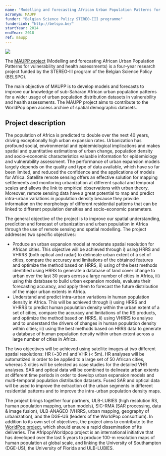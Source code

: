 ```yaml
---
name: "Modelling and forecasting African Urban Population Patterns for vulnerability and health assessments" 
acronym: MAUPP
funder: "Belgian Science Policy STEREO-III programme"
funderLink: "http://belspo.be/"
startYear: 2014
endYear: 2018
ref: maupp
---
```


![](/logo/MAUPP_LogoWithName_TransparentBackground.png)

The [MAUPP project](http://maupp.ulb.ac.be/) (Modelling and forecasting African Urban Population Patterns for vulnerability and health assessments) is a four-year research project funded by the STEREO-III program of the Belgian Science Policy (BELSPO).

The main objective of MAUPP is to develop models and forecasts to improve our knowledge of sub-Saharan African urban population patterns for a wider usage of urban population distribution datasets in vulnerability and health assessments. The MAUPP project aims to contribute to the WorldPop open access archive of spatial demographic datasets.

## Project description

The population of Africa is predicted to double over the next 40 years, driving exceptionally high urban expansion rates. Urbanization has profound social, environmental and epidemiological implications and makes spatial and quantitative estimations of urban change, population density and socio-economic characteristics valuable information for epidemiology and vulnerability assessment. The performance of urban expansion models largely depends on the quality and type of data available, which have so far been limited, and reduced the confidence and the applications of models for Africa. Satellite remote sensing offers an effective solution for mapping settlements and monitoring urbanization at different spatial and temporal scales and allows the link to empirical observations with urban theory. Moreover, remote  sensing data have a great potential to map and predict intra-urban variations in population density because they provide information on the morphology of different residential patterns that can be linked to different population densities and socio-economic parameters.

The general objective of the project is to improve our spatial understanding, prediction and forecast of urbanization and urban population in Africa through the use of remote sensing and spatial modelling. The project addresses two specific objectives:

* Produce an urban expansion model at moderate spatial resolution for African cities. This objective will be achieved through i) using HRRS and VHRRS (both optical and radar) to delineate urban extent of a set of cities, compare the accuracy and limitations of the obtained features and optimize the method based on HRRS, ii) using of the best methods identified using HRRS to generate a database of land cover change to urban over the last 30 years across a large number of cities in Africa, iii) using this database to build urban expansion models, evaluate their forecasting accuracy, and apply them to forecast the future distribution of the major urban extents in Africa.
* Understand and predict intra-urban variations in human population density in Africa. This will be achieved through i) using HRRS and VHRRS to predict human population density within the urban extent of a set of cities, compare the accuracy and limitations of the RS products, and optimize the method based on HRRS, ii) using VHRRS to analyse and to understand the drivers of changes in human population density within cities; iii) using the best methods based on HRRS data to generate a database of human population density within urban extent across a large number of cities in Africa.

The two objectives will be achieved using satellite images at two different spatial resolutions: HR (~30 m) and VHR (< 5m). HR analyses will be automatized in order to be applied to a large set of 50 African cities, whereas 3 cities will be selected as case studies for the detailed VHR analyses. SAR and optical data will be combined to delineate urban extents at different time periods in order to develop urban expansion models and multi-temporal population distribution datasets. Fused SAR and optical data will be used to improve the extraction of the urban segments in different residential patterns and to improve the intra-urban population density maps.

The project brings together four partners, ULB-LUBIES (high resolution RS, human population mapping, urban models), SIC-RMA (SAR processing, data & image fusion), ULB-ANAGEO (VHRRS, urban mapping, geography of urbanization), and the DGE-US (leaders of the WorldPop consortium). In addition to its own set of objectives, the project aims to contribute to the [WorldPop project](http://www.worldpop.org.uk/), which should ensure a rapid dissemination of its deliveries. The Afripop/Worldpop project is an international initiative that has developed over the last 5 years to produce 100-m resolution maps of human population at global scale, and linking the University of Southampton (DGE-US), the University of Florida and ULB-LUBIES.
